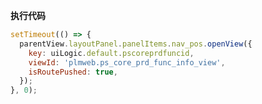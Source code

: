 <p class="panel-title"><b>执行代码</b></p>

```javascript
setTimeout(() => {
  parentView.layoutPanel.panelItems.nav_pos.openView({
    key: uiLogic.default.pscoreprdfuncid,
    viewId: 'plmweb.ps_core_prd_func_info_view',
    isRoutePushed: true,
  });
}, 0);
```
